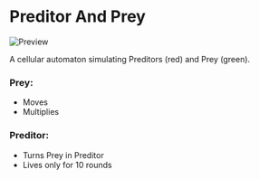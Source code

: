 # Preditor And Prey

![Preview](https://i.imgur.com/ssM9G0v.png "Logo Title Text 1")

A cellular automaton simulating Preditors (red) and Prey (green).

### Prey:
* Moves
* Multiplies
### Preditor:
* Turns Prey in Preditor
* Lives only for 10 rounds
